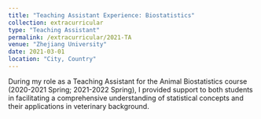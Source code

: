```yaml
---
title: "Teaching Assistant Experience: Biostatistics"
collection: extracurricular
type: "Teaching Assistant"
permalink: /extracurricular/2021-TA
venue: "Zhejiang University"
date: 2021-03-01
location: "City, Country"
---
```


During my role as a Teaching Assistant for the Animal Biostatistics course (2020-2021 Spring; 2021-2022 Spring), I provided support to both students in facilitating a comprehensive understanding of statistical concepts and their applications in veterinary background.






